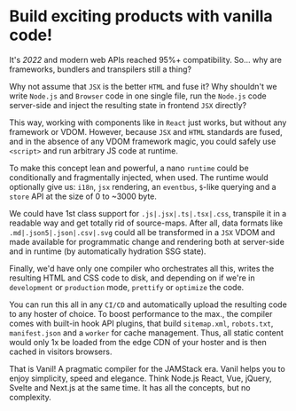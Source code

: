 # Build exciting products with vanilla code!

It's _2022_ and modern web APIs reached 95%+ compatibility.
So... why are frameworks, bundlers and transpilers still a thing?

Why not assume that `JSX` is the better `HTML` and fuse it?
Why shouldn't we write `Node.js` and `Browser` code in one single file,
run the `Node.js` code server-side and inject the resulting state in
frontend `JSX` directly?

This way, working with components like in `React` just works, but
without any framework or VDOM. However, because `JSX` and `HTML`
standards are fused, and in the absence of any VDOM framework magic,
you could safely use `<script>` and run arbitrary JS code at runtime.

To make this concept lean and powerful, a nano `runtime` could be
conditionally and fragmentally injected, when used. The runtime would
optionally give us: `i18n`, `jsx` rendering, an `eventbus`, `$`-like
querying and a `store` API at the size of 0 to ~3000 byte.

We could have 1st class support for `.js|.jsx|.ts|.tsx|.css`, transpile
it in a readable way and get totally rid of source-maps. After all,
data formats like `.md|.json5|.json|.csv|.svg` could all be transformed in
a `JSX` VDOM and made available for programmatic change and rendering
both at server-side and in runtime (by automatically hydration SSG state).

Finally, we'd have only one compiler who orchestrates all this,
writes the resulting HTML and CSS code to disk, and depending on
if we're in `development` or `production` mode, `prettify` or `optimize`
the code.

You can run this all in any `CI/CD` and automatically upload the resulting
code to any hoster of choice. To boost performance to the max., the compiler comes with built-in hook API plugins, that build `sitemap.xml`, `robots.txt`, `manifest.json` and a `worker` for cache management. Thus, all static content would only 1x be loaded from the edge CDN of your hoster and is then cached in visitors browsers.

That is Vanil! A pragmatic compiler for the JAMStack era. Vanil helps you to enjoy simplicity, speed and elegance. Think Node.js React, Vue, jQuery, Svelte and Next.js at the same time. It has all the concepts, but no complexity.
